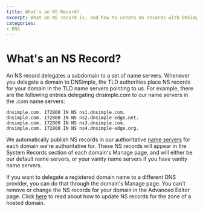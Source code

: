 ```yaml
---
title: What's an NS Record?
excerpt: What an NS record is, and how to create NS records with DNSimple.
categories:
- DNS
---
```


# What's an NS Record?

An NS record delegates a subdomain to a set of name servers. Whenever you delegate a domain to DNSimple, the TLD authorities place NS records for your domain in the TLD name servers pointing to us. For example, there are the following entries delegating dnsimple.com to our name servers in the .com name servers:

~~~
dnsimple.com. 172800 IN NS ns1.dnsimple.com.
dnsimple.com. 172800 IN NS ns2.dnsimple-edge.net.
dnsimple.com. 172800 IN NS ns3.dnsimple.com.
dnsimple.com. 172800 IN NS ns4.dnsimple-edge.org.
~~~

We automatically publish NS records in our authoritative [name servers](/articles/dnsimple-nameservers/) for each domain we're authoritative for. These NS records will appear in the System Records section of each domain's Manage page, and will either be our default name servers, or your vanity name servers if you have vanity name servers.

If you want to delegate a registered domain name to a different DNS provider, you can do that through the domain's Manage page. You can't remove or change the NS records for your domain in the Advanced Editor page. Click [here](/articles/zone-ns-records) to read about how to update NS records for the zone of a hosted domain.
